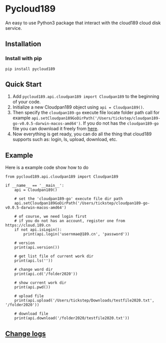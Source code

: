 # Pycloud189
An easy to use Python3 package that interact with the cloud189 cloud disk service.

## Installation  
### Install with pip  
```
pip install pycloud189
```

## Quick Start
1. Add `pycloud189.api.cloudpan189 import Cloudpan189` to the beginning of your code.
2. Initialize a new Cloudpan189 object using `api = Cloudpan189()`.
3. Then specify the `cloudpan189-go` execute file locate folder path call for example `api.setCloudpan189GoDirPath('/Users/tickstep/cloudpan189-go-v0.0.5-darwin-macos-amd64')`.
If you do not has the `cloudpan189-go` file you can download it freely from [here](https://github.com/tickstep/cloudpan189-go/releases).
4. Now everything is get ready, you can do all the thing that cloud189 supports such as: login, ls, upload, download, etc.

## Example 
Here is a example code show how to do
```
from pycloud189.api.cloudpan189 import Cloudpan189

if __name__ == '__main__':
    api = Cloudpan189()

    # set the 'cloudpan189-go' execute file dir path
    api.setCloudpan189GoDirPath('/Users/tickstep/cloudpan189-go-v0.0.5-darwin-macos-amd64')

    # of course, we need login first
    # if you do not has an account, register one from https://cloud.189.cn
    if not api.isLogin():
        print(api.login('usernmae@189.cn', 'password'))

    # version
    print(api.version())

    # get list file of current work dir
    print(api.ls(''))

    # change word dir
    print(api.cd('/folder2020'))

    # show current work dir
    print(api.pwd())

    # upload file
    print(api.upload('/Users/tickstep/Downloads/testfile2020.txt', '/folder2020'))

    # download file
    print(api.download('/folder2020/testfile2020.txt'))
```

## [Change logs](https://github.com/tickstep/python-cloudpan189-api/blob/master/CHANGELOG.md)
